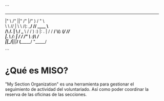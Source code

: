 ´´´
 ___      ___  ___  ___  ________   ______    
|"  \    /"  ||"  \/"  |/"       ) /    " \   
 \   \  //   | \   \  /(:   \___/ // ____  \  
 /\\  \/.    |  \\  \/  \___  \  /  /    ) :) 
|: \.        |  /   /    __/  \\(: (____/ //  
|.  \    /:  | /   /    /" \   :)\        /   
|___|\__/|___||___/    (_______/  \"_____/    
                                              
´´´

# ¿Qué es MISO?
"My Section Organization" es una herramienta para gestionar el seguimiento de actividad del voluntariado. Así como poder coordinar la reserva de las oficinas de las secciones.
